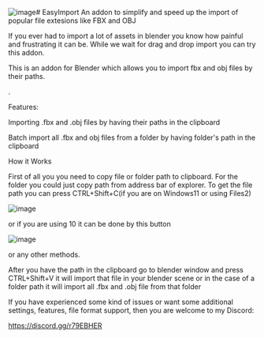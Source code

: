 ![image](https://github.com/Upstart11/EasyImport/assets/144837821/8b262b03-e8d0-48f1-8bc3-407941e63ee7)# EasyImport
An addon to simplify and speed up the import of popular file extesions like FBX and OBJ

If you ever had to import a lot of assets in blender you know how painful and frustrating it can be. While we wait for drag and drop import you can try this addon.

This is an addon for Blender which allows you to import fbx and obj files by their paths.

.

Features:

Importing .fbx and .obj files by having their paths in the clipboard

Batch import all .fbx and obj files from a folder by having folder's path in the clipboard

How it Works

First of all you you need to copy file or folder path to clipboard. For the folder you could just copy path from address bar of explorer. To get the file path you can press CTRL+Shift+C(if you are on Windows11 or using Files2)

![image](https://github.com/Upstart11/EasyImport/assets/144837821/21ce0e88-44cc-4535-81b7-be9352bebaf7)

 
or if you are using 10 it can be done by this button

![image](https://github.com/Upstart11/EasyImport/assets/144837821/bf9ac7c2-4855-42d0-a021-de9df7f38cb1)


or any other methods.

After you have the path in the clipboard go to blender window and press CTRL+Shift+V it will import that file in your blender scene or in the case of a folder path it will import all .fbx and .obj file from that folder


If you have experienced some kind of issues or want some additional settings, features, file format support, then you are welcome to my Discord:

https://discord.gg/r79EBHER
